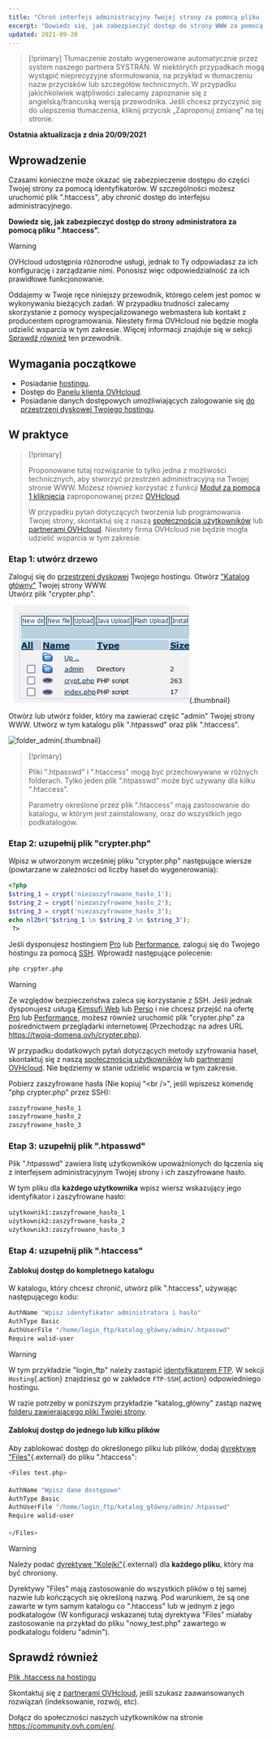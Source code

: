 ```yaml
---
title: "Chroń interfejs administracyjny Twojej strony za pomocą pliku .htaccess"
excerpt: "Dowiedz się, jak zabezpieczyć dostęp do strony WWW za pomocą pliku .htaccess"
updated: 2021-09-20
---
```


> [!primary]
> Tłumaczenie zostało wygenerowane automatycznie przez system naszego partnera SYSTRAN. W niektórych przypadkach mogą wystąpić nieprecyzyjne sformułowania, na przykład w tłumaczeniu nazw przycisków lub szczegółów technicznych. W przypadku jakichkolwiek wątpliwości zalecamy zapoznanie się z angielską/francuską wersją przewodnika. Jeśli chcesz przyczynić się do ulepszenia tłumaczenia, kliknij przycisk „Zaproponuj zmianę” na tej stronie.
>

**Ostatnia aktualizacja z dnia 20/09/2021**

## Wprowadzenie 

Czasami konieczne może okazać się zabezpieczenie dostępu do części Twojej strony za pomocą identyfikatorów. W szczególności możesz uruchomić plik ".htaccess", aby chronić dostęp do interfejsu administracyjnego.

**Dowiedz się, jak zabezpieczyć dostęp do strony administratora za pomocą pliku ".htaccess".**

> [!warning]
>
> OVHcloud udostępnia różnorodne usługi, jednak to Ty odpowiadasz za ich konfigurację i zarządzanie nimi. Ponosisz więc odpowiedzialność za ich prawidłowe funkcjonowanie.
>
> Oddajemy w Twoje ręce niniejszy przewodnik, którego celem jest pomoc w wykonywaniu bieżących zadań. W przypadku trudności zalecamy skorzystanie z pomocy wyspecjalizowanego webmastera lub kontakt z producentem oprogramowania. Niestety firma OVHcloud nie będzie mogła udzielić wsparcia w tym zakresie. Więcej informacji znajduje się w sekcji [Sprawdź również](#gofurther) ten przewodnik.
>

## Wymagania początkowe

- Posiadanie [hostingu](https://www.ovhcloud.com/pl/web-hosting/).
- Dostęp do [Panelu klienta OVHcloud](https://www.ovh.com/auth/?action=gotomanager&from=https://www.ovh.pl/&ovhSubsidiary=pl).
- Posiadanie danych dostępowych umożliwiających zalogowanie się [do przestrzeni dyskowej Twojego hostingu](/pages/web/hosting/ftp_connection).

## W praktyce

> [!primary]
>
> Proponowane tutaj rozwiązanie to tylko jedna z możliwości technicznych, aby stworzyć przestrzeń administracyjną na Twojej stronie WWW. Możesz również korzystać z funkcji [Moduł za pomocą 1 kliknięcia](../hosting_www_przewodniki_dotyczace_modulow_na_hostingu_www/) zaproponowanej przez [OVHcloud](https://www.ovhcloud.com/pl/).
>
> W przypadku pytań dotyczących tworzenia lub programowania Twojej strony, skontaktuj się z naszą [społecznością użytkowników](https://community.ovh.com/en/) lub [partnerami OVHcloud](https://partner.ovhcloud.com/pl/directory/). Niestety firma OVHcloud nie będzie mogła udzielić wsparcia w tym zakresie.
>

### Etap 1: utwórz drzewo

Zaloguj się do [przestrzeni dyskowej](../logowanie-przestrzen-dyskowa-ftp-hosting-web/) Twojego hostingu. Otwórz ["Katalog główny"](/pages/web/hosting/multisites_configure_multisite#etap-21-dodaj-domene-zarejestrowana-w-ovhcloud) Twojej strony WWW.<br>
Utwórz plik "crypter.php".

![root_folder](images/root_folder.png){.thumbnail}

Otwórz lub utwórz folder, który ma zawierać część "admin" Twojej strony WWW. Utwórz w tym katalogu plik ".htpasswd" oraz plik ".htaccess".

![folder_admin](images/folder_admin.png){.thumbnail}

> [!primary]
>
> Pliki ".htpasswd" i ".htaccess" mogą być przechowywane w różnych folderach. Tylko jeden plik ".htpasswd" może być używany dla kilku ".htaccess".
>
> Parametry określone przez plik ".htaccess" mają zastosowanie do katalogu, w którym jest zainstalowany, oraz do wszystkich jego podkatalogów.
>

### Etap 2: uzupełnij plik "crypter.php"

Wpisz w utworzonym wcześniej pliku "crypter.php" następujące wiersze (powtarzane w zależności od liczby haseł do wygenerowania):

```php
<?php
$string_1 = crypt('niezaszyfrowane_hasło_1');
$string_2 = crypt('niezaszyfrowane_hasło_2');
$string_3 = crypt('niezaszyfrowane_hasło_3');
echo nl2br("$string_1 \n $string_2 \n $string_3");
 ?>
```

Jeśli dysponujesz hostingiem [Pro](https://www.ovhcloud.com/pl/web-hosting/professional-offer/) lub [Performance](https://www.ovhcloud.com/pl/web-hosting/performance-offer/), zaloguj się do Twojego hostingu za pomocą [SSH](/pages/web/hosting/ssh_on_webhosting). Wprowadź następujące polecenie:

```bash
php crypter.php
```

> [!warning]
>
> Ze względów bezpieczeństwa zaleca się korzystanie z SSH. Jeśli jednak dysponujesz usługą [Kimsufi Web](https://www.kimsufi.com/pl/) lub [Perso](https://www.ovhcloud.com/pl/web-hosting/personal-offer/) i nie chcesz przejść na ofertę [Pro](https://www.ovhcloud.com/pl/web-hosting/professional-offer/) lub [Performance](https://www.ovhcloud.com/pl/web-hosting/performance-offer/), możesz również uruchomić plik "crypter.php" za pośrednictwem przeglądarki internetowej (Przechodząc na adres URL https://twoja-domena.ovh/crypter.php).
>
> W przypadku dodatkowych pytań dotyczących metody szyfrowania haseł, skontaktuj się z naszą [społecznością użytkowników](https://community.ovh.com/en/) lub [partnerami OVHcloud](https://partner.ovhcloud.com/pl/directory/). Nie będziemy w stanie udzielić wsparcia w tym zakresie.
>

Pobierz zaszyfrowane hasła (Nie kopiuj "&#60;br />", jeśli wpiszesz komendę "php crypter.php" przez SSH):

```bash
zaszyfrowane_hasło_1
zaszyfrowane_hasło_2
zaszyfrowane_hasło_3
```

### Etap 3: uzupełnij plik ".htpasswd"

Plik ".htpasswd" zawiera listę użytkowników upoważnionych do łączenia się z interfejsem administracyjnym Twojej strony i ich zaszyfrowane hasło.

W tym pliku dla **każdego użytkownika** wpisz wiersz wskazujący jego identyfikator i zaszyfrowane hasło:

```bash
użytkownik1:zaszyfrowane_hasło_1
użytkownik2:zaszyfrowane_hasło_2
użytkownik3:zaszyfrowane_hasło_3
```

### Etap 4: uzupełnij plik ".htaccess"

#### Zablokuj dostęp do kompletnego katalogu

W katalogu, który chcesz chronić, utwórz plik ".htaccess", używając następującego kodu:

```bash
AuthName "Wpisz identyfikator administratora i hasło"
AuthType Basic
AuthUserFile "/home/login_ftp/katalog_główny/admin/.htpasswd"
Require walid-user
```

> [!warning]
>
> W tym przykładzie "login_ftp" należy zastąpić [identyfikatorem FTP](/pages/web/hosting/ftp_connection#etap-1-pobranie-informacji-niezbednych-do-logowania). W sekcji `Hosting`{.action} znajdziesz go w zakładce `FTP-SSH`{.action} odpowiedniego hostingu.
>
> W razie potrzeby w poniższym przykładzie "katalog_główny" zastąp nazwę [folderu zawierającego pliki Twojej strony](/pages/web/hosting/multisites_configure_multisite#etap-21-dodaj-domene-zarejestrowana-w-ovhcloud).
>

#### Zablokuj dostęp do jednego lub kilku plików

Aby zablokować dostęp do określonego pliku lub plików, dodaj [dyrektywę "Files"](https://httpd.apache.org/docs/2.4/en/mod/core.html#files){.external} do pliku ".htaccess":

```bash
<Files test.php>

AuthName "Wpisz dane dostępowe"
AuthType Basic
AuthUserFile "/home/login_ftp/katalog_główny/admin/.htpasswd"
Require walid-user

</Files>
```

> [!warning]
>
> Należy podać [dyrektywę "Kolejki"](https://httpd.apache.org/docs/2.4/fr/mod/core.html#files){.external} dla **każdego pliku**, który ma być chroniony.
>
> Dyrektywy "Files" mają zastosowanie do wszystkich plików o tej samej nazwie lub kończących się określoną nazwą. Pod warunkiem, że są one zawarte w tym samym katalogu co ".htaccess" lub w jednym z jego podkatalogów (W konfiguracji wskazanej tutaj dyrektywa "Files" miałaby zastosowanie na przykład do pliku "nowy_test.php" zawartego w podkatalogu folderu "admin").
>

## Sprawdź również <a name="gofurther"></a>

[Plik .htaccess na hostingu](/pl/hosting/hosting_www_plik_htaccess/)

Skontaktuj się z [partnerami OVHcloud](https://partner.ovhcloud.com/pl/directory/), jeśli szukasz zaawansowanych rozwiązań (indeksowanie, rozwój, etc).

Dołącz do społeczności naszych użytkowników na stronie <https://community.ovh.com/en/>.
